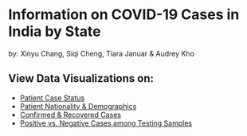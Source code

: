 # Information on COVID-19 Cases in India by State
by: Xinyu Chang, Siqi Cheng, Tiara Januar & Audrey Kho
## View Data Visualizations on:
* [Patient Case Status](https://app.powerbi.com/view?r=eyJrIjoiNzk2ODczY2YtOGM1OC00M2JkLWE2MjktYjlmZGZmZDZmZTFjIiwidCI6ImY2YjZkZDViLWYwMmYtNDQxYS05OWEwLTE2MmFjNTA2MGJkMiIsImMiOjZ9)
* [Patient Nationality & Demographics](https://app.powerbi.com/view?r=eyJrIjoiYjdjMzc4YjQtOThjMC00ZThhLTlkYWUtMTc4YTA5NGUwNTU1IiwidCI6ImY2YjZkZDViLWYwMmYtNDQxYS05OWEwLTE2MmFjNTA2MGJkMiIsImMiOjZ9)
* [Confirmed & Recovered Cases](https://app.powerbi.com/view?r=eyJrIjoiMjMxNTMzMzQtNjQxOC00Y2VlLWExM2YtZmNhYmUyYmQzNmE2IiwidCI6ImY2YjZkZDViLWYwMmYtNDQxYS05OWEwLTE2MmFjNTA2MGJkMiIsImMiOjZ9)
* [Positive vs. Negative Cases among Testing Samples](https://app.powerbi.com/view?r=eyJrIjoiYzM4ZTVmMWMtNjNlYy00OTczLThkNDQtNjY0OWY0MDgzZjZjIiwidCI6ImY2YjZkZDViLWYwMmYtNDQxYS05OWEwLTE2MmFjNTA2MGJkMiIsImMiOjZ9)
